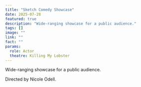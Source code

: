 ```yaml
---
title: "Sketch Comedy Showcase"
date: 2025-07-28
featured: true
description: "Wide-ranging showcase for a public audience."
tags: []
image: ""
link: ""
fact: ""
params:
  role: Actor
  theatre: Killing My Lobster
---
```


Wide-ranging showcase for a public audience.

Directed by Nicole Odell.
